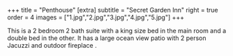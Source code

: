 +++
title = "Penthouse"
[extra]
subtitle = "Secret Garden Inn"
right = true
order = 4
images = ["1.jpg","2.jpg","3.jpg","4.jpg","5.jpg"]
+++

This is a 2 bedroom 2 bath suite with a king size bed in the main room and a double bed in the other. It has a large ocean view patio with 2 person Jacuzzi and outdoor fireplace .
